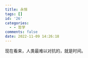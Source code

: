 ```yaml
---
title: 永恒
tags: []
id: '26'
categories:
  - - 哲学
comments: false
date: 2022-11-09 14:26:18
---
```


现在看来，人类最难以对抗的，就是时间。
